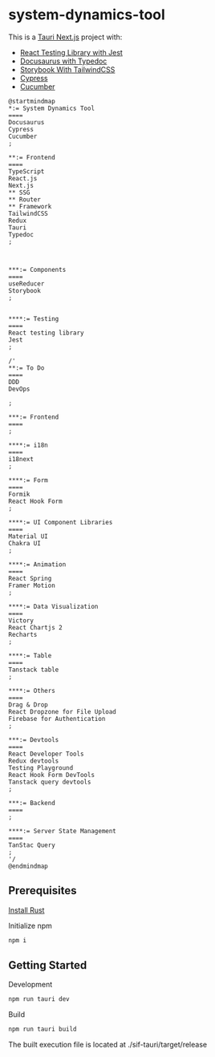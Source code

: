# system-dynamics-tool

This is a [Tauri Next.js](https://tauri.app/v1/guides/getting-started/setup/next-js) project with:
* [React Testing Library with Jest](https://www.freecodecamp.org/news/how-to-setup-react-testing-library-with-nextjs/)
* [Docusaurus with Typedoc](https://github.com/tgreyuk/typedoc-plugin-markdown/tree/master/packages/docusaurus-plugin-typedoc)
* [Storybook With TailwindCSS](https://dev.to/lico/nextjs-using-tailwind-with-storybook-5aie)
* [Cypress](https://docs.cypress.io/guides/tooling/typescript-support)
* [Cucumber](https://github.com/badeball/cypress-cucumber-preprocessor)

```plantuml
@startmindmap
*:= System Dynamics Tool
====
Docusaurus
Cypress
Cucumber
;

**:= Frontend
====
TypeScript
React.js
Next.js
** SSG
** Router
** Framework
TailwindCSS
Redux
Tauri
Typedoc
;



***:= Components
====
useReducer
Storybook
;


****:= Testing
====
React testing library
Jest
;

/'
**:= To Do
====
DDD
DevOps

;

***:= Frontend
====
;

****:= i18n
====
i18next
;

****:= Form
====
Formik
React Hook Form
;

****:= UI Component Libraries
====
Material UI
Chakra UI
;

****:= Animation
====
React Spring
Framer Motion
;

****:= Data Visualization
====
Victory
React Chartjs 2
Recharts
;

****:= Table
====
Tanstack table
;

****:= Others
====
Drag & Drop
React Dropzone for File Upload
Firebase for Authentication
;

***:= Devtools
====
React Developer Tools
Redux devtools
Testing Playground
React Hook Form DevTools
Tanstack query devtools
;

***:= Backend
====
;

****:= Server State Management
====
TanStac Query
;
'/
@endmindmap
```

## Prerequisites

[Install Rust](https://tauri.app/v1/guides/getting-started/prerequisites)

Initialize npm

```bash
npm i
```

## Getting Started

Development

```bash
npm run tauri dev
```

Build

```bash
npm run tauri build
```

The built execution file is located at ./sif-tauri/target/release
